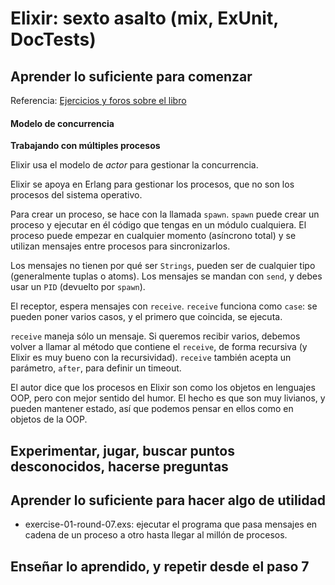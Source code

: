 # Elixir: sexto asalto (mix, ExUnit, DocTests)

## Aprender lo suficiente para comenzar

Referencia: [Ejercicios y foros sobre el libro](https://forums.pragprog.com/forums/322)

#### Modelo de concurrencia

**Trabajando con múltiples procesos**

Elixir usa el modelo de *actor* para gestionar la concurrencia.

Elixir se apoya en Erlang para gestionar los procesos, que no son los procesos del sistema operativo.

Para crear un proceso, se hace con la llamada `spawn`. `spawn` puede crear un proceso y ejecutar en él código que tengas en un módulo cualquiera. El proceso puede empezar en cualquier momento (asíncrono total) y se utilizan mensajes entre procesos para sincronizarlos.

Los mensajes no tienen por qué ser `Strings`, pueden ser de cualquier tipo (generalmente tuplas o atoms). Los mensajes se mandan con `send`, y debes usar un `PID` (devuelto por `spawn`).

El receptor, espera mensajes con `receive`. `receive` funciona como `case`: se pueden poner varios casos, y el primero que coincida, se ejecuta.

`receive` maneja sólo un mensaje. Si queremos recibir varios, debemos volver a llamar al método que contiene el `receive`, de forma recursiva (y Elixir es muy bueno con la recursividad). `receive` también acepta un parámetro, `after`, para definir un timeout.

El autor dice que los procesos en Elixir son como los objetos en lenguajes OOP, pero con mejor sentido del humor. El hecho es que son muy livianos, y pueden mantener estado, así que podemos pensar en ellos como en objetos de la OOP.

## Experimentar, jugar, buscar puntos desconocidos, hacerse preguntas

## Aprender lo suficiente para hacer algo de utilidad

- exercise-01-round-07.exs: ejecutar el programa que pasa mensajes en cadena de un proceso a otro hasta llegar al millón de procesos.

## Enseñar lo aprendido, y repetir desde el paso 7

